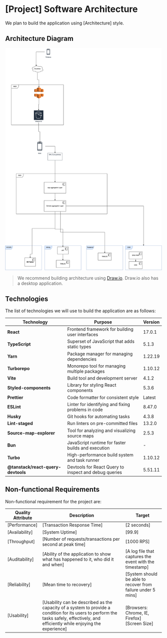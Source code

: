 # [Project] Software Architecture

We plan to build the application using [Architecture] style. 

## Architecture Diagram

![](1app.png)

> We recommend building architecture using [Draw.io](https://app.diagrams.net/). Draw.io also has a desktop application.

## Technologies

The list of technologies we will use to build the application are as follows:

| Technology              | Purpose                                               | Version    |
| ----------------------- | ----------------------------------------------------- | ---------- |
| **React**               | Frontend framework for building user interfaces     | 17.0.1     |
| **TypeScript**          | Superset of JavaScript that adds static types        | 5.1.3      |
| **Yarn**                | Package manager for managing dependencies            | 1.22.19    |
| **Turborepo**           | Monorepo tool for managing multiple packages         | 1.10.12    |
| **Vite**                | Build tool and development server                    | 4.1.2      
| **Styled-components**   | Library for styling React components                 | 5.3.6      |
| **Prettier**            | Code formatter for consistent style                  | Latest     |
| **ESLint**              | Linter for identifying and fixing problems in code   | 8.47.0     |
| **Husky**               | Git hooks for automating tasks                        | 4.3.8      |
| **Lint-staged**         | Run linters on pre-committed files                    | 13.2.0     |
| **Source-map-explorer** | Tool for analyzing and visualizing source maps        | 2.5.3      |
| **Bun**                 | JavaScript runtime for faster builds and execution   | -          |
| **Turbo**               | High-performance build system and task runner        | 1.10.12    |
| **@tanstack/react-query-devtools** | Devtools for React Query to inspect and debug queries | 5.51.11   |




## Non-functional Requirements

Non-functional requirement for the project are:

| Quality Attribute | Description                                                  | Target                                                       |
| ----------------- | ------------------------------------------------------------ | ------------------------------------------------------------ |
| [Performance]     | [Transaction Response Time]                                  | [2 seconds]                                                  |
| [Availability]    | [System Uptime]                                              | [99.9]                                                       |
| [Throughput]      | [Number of requests/transactions per second at peak time]    | [1000 RPS]                                                   |
| [Auditability]    | [Ability of the application to show what has happened to it, who did it and when] | [A log file that captures the event with the timestamp]      |
| [Reliability]     | [Mean time to recovery]                                      | [System should be able to recover from failure under 5 mins] |
| [Usability]       | [Usability can be described as the capacity of a system to provide a condition for its users to perform the tasks safely, effectively, and efficiently while enjoying the experience] | [Browsers: Chrome, IE, Firefox] <br />[Screen Size]          |

